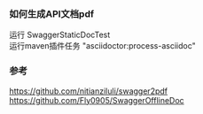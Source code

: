 ### 如何生成API文档pdf
运行 SwaggerStaticDocTest  
运行maven插件任务 "asciidoctor:process-asciidoc"

### 参考
https://github.com/nitianziluli/swagger2pdf
https://github.com/Fly0905/SwaggerOfflineDoc